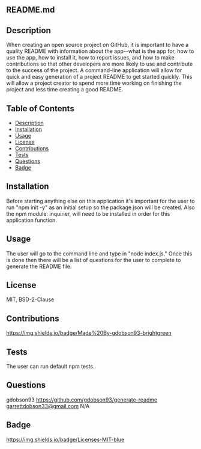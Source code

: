 
  
  ## README.md

  ## Description

  When creating an open source project on GitHub, it is important to have a quality README with information about the app--what is the app for, how to use the app, how to install it, how to report issues, and how to make contributions so that other developers are more likely to use and contribute to the success of the project. A command-line application will allow for quick and easy generation of a project README to get started quickly. This will allow a project creator to spend more time working on finishing the project and less time creating a good README.
  
  ## Table of Contents 

  * [Description](#Description)
  * [Installation](#Installation)
  * [Usage](#Usage)
  * [License](#License)
  * [Contributions](#Contribrutions)
  * [Tests](#Tests)
  * [Questions](#Questions)
  * [Badge](#Badge)

  ## Installation

  Before starting anything else on this application it's important for the user to run "npm init -y" as an initial setup so the package.json will be created.  Also the npm module: inquirier, will need to be installed in order for this application function. 

  ## Usage

  The user will go to the command line and type in "node index.js." Once this is done then there will be a list of questions for the user to complete to generate the README file.

  ## License

  MIT, BSD-2-Clause

  ## Contributions

  https://img.shields.io/badge/Made%20By-gdobson93-brightgreen

  ## Tests 

  The user can run default npm tests. 

  ## Questions

  gdobson93
  https://github.com/gdobson93/generate-readme
  garrettdobson33@gmail.com
  N/A

  ## Badge

  https://img.shields.io/badge/Licenses-MIT-blue


